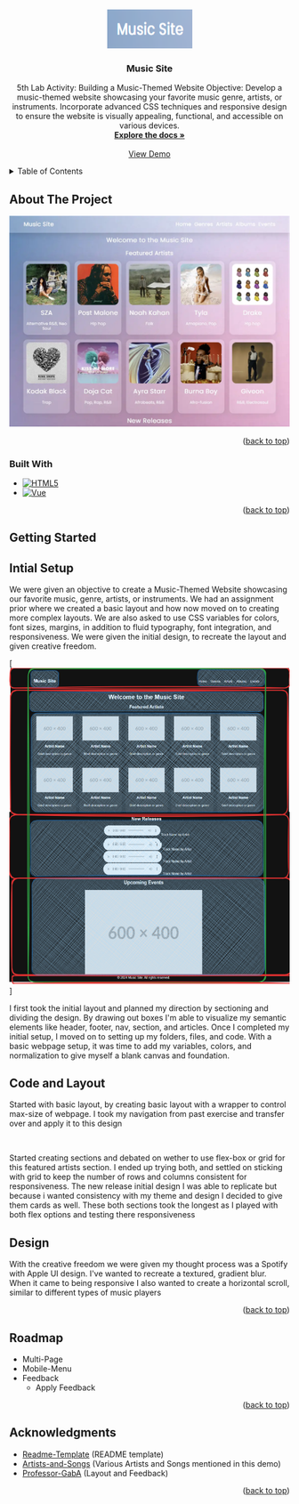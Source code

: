 <!-- Improved compatibility of back to top link: See: https://github.com/othneildrew/Best-README-Template/pull/73 -->
<a id="readme-top"></a>
<!--
*** Thanks for checking out the Best-README-Template. If you have a suggestion
*** that would make this better, please fork the repo and create a pull request
*** or simply open an issue with the tag "enhancement".
*** Don't forget to give the project a star!
*** Thanks again! Now go create something AMAZING! :D
-->



<!-- PROJECT SHIELDS -->
<!--
*** I'm using markdown "reference style" links for readability.
*** Reference links are enclosed in brackets [ ] instead of parentheses ( ).
*** See the bottom of this document for the declaration of the reference variables
*** for contributors-url, forks-url, etc. This is an optional, concise syntax you may use.
*** https://www.markdownguide.org/basic-syntax/#reference-style-links
-->


<!-- PROJECT LOGO -->
<br />
<div align="center">
  <a href="https://github.com/PaulPableoSectionC/lab5_Music_Themed_website">
    <img src="assets/logo.png" alt="Logo" width="153px" height="70px">
  </a>

<h3 align="center">Music Site</h3>

  <p align="center">
    5th Lab Activity: Building a Music-Themed Website
Objective: Develop a music-themed website showcasing your favorite music
genre, artists, or instruments. Incorporate advanced CSS techniques and
responsive design to ensure the website is visually appealing, functional, and
accessible on various devices.
    <br />
    <a href="https://github.com/PaulPableoSectionC/lab5_Music_Themed_website"><strong>Explore the docs »</strong></a>
    <br />
    <br />
    <a href="https://ppableo.github.io/music-client/">View Demo</a>
  </p>
</div>



<!-- TABLE OF CONTENTS -->
<details>
  <summary>Table of Contents</summary>
  <ol>
    <li>
      <a href="#about-the-project">About The Project</a>
      <ul>
        <li><a href="#built-with">Built With</a></li>
      </ul>
    </li>
    <li>
      <a href="#getting-started">Getting Started</a>
      <ul>
        <li><a href="#Design">Design Choices</a></li>
      </ul>
    </li>
    <li><a href="#roadmap">Roadmap</a></li>
    <li><a href="#acknowledgments">Acknowledgments</a></li>
  </ol>
</details>



<!-- ABOUT THE PROJECT -->
## About The Project
[![Product Name Screen Shot][product-screenshot]](https://ppableo.github.io/music-client/)
<div align="center">

<p align="right">(<a href="#readme-top">back to top</a>)</p>
</div>


### Built With

* [![HTML5][Next.js]][Next-url]
* [![Vue][Vue.js]][Vue-url]

<p align="right">(<a href="#readme-top">back to top</a>)</p>



<!-- GETTING STARTED -->
## Getting Started

<h2>Intial Setup</h2>
We were given an objective to create a Music-Themed Website showcasing our favorite music, genre, artists, or instruments. We had an assignment prior where we created a basic layout and how now moved on to creating more complex layouts. We are also asked to use CSS variables for colors, font sizes, margins, in addition to fluid typography, font integration, and responsiveness. We were given the initial design, to recreate the layout and given creative freedom.

[![Product Name Screen Shot][product-screenshot2]]

I first took the initial layout and planned my direction by sectioning and dividing the design. By drawing out boxes I'm able to visualize my semantic elements like header, footer, nav, section, and articles. Once I completed my initial setup, I moved on to setting up my folders, files, and code. With a basic webpage setup, it was time to add my variables, colors, and normalization to give myself a blank canvas and foundation.

<h2>Code and Layout</h2>
<p>Started with basic layout, by creating basic layout with a wrapper to control max-size of webpage. I took my navigation from past exercise and transfer over and apply it to this design</p>
<br />
<p>Started creating sections and debated on wether to use flex-box or grid for this featured artists section. I ended up trying both, and settled on sticking with grid to keep the number of rows and columns consistent for responsiveness. The new release initial design I was able to replicate but because i wanted consistency with my theme and design I decided to give them cards as well. These both sections took the longest as I played with both flex options and testing there responsiveness</p>

## Design
<p>With the creative freedom we were given my thought process was a Spotify with Apple UI design. I've wanted to recreate a textured, gradient blur. When it came to being responsive I also wanted to create a horizontal scroll, similar to different types of music players
</p>



<p align="right">(<a href="#readme-top">back to top</a>)</p>

<!-- ROADMAP -->
## Roadmap

- Multi-Page
- Mobile-Menu
- Feedback
    - Apply Feedback

<p align="right">(<a href="#readme-top">back to top</a>)</p>

<!-- ACKNOWLEDGMENTS -->
## Acknowledgments

* [Readme-Template] (README template)
* [Artists-and-Songs] (Various Artists and Songs mentioned in this demo)
* [Professor-GabA] (Layout and Feedback)

<p align="right">(<a href="#readme-top">back to top</a>)</p>



<!-- MARKDOWN LINKS & IMAGES -->
<!-- https://www.markdownguide.org/basic-syntax/#reference-style-links -->
[Readme-Template]: https://github.com/othneildrew/Best-README-Template
[Artists-and-Songs]: [youtube.com](https://www.youtube.com/)
[Professor-GabA]: https://github.com/GAlbuHumber
[contributors-shield]: https://img.shields.io/github/contributors/PaulPableoSectionC/lab5_Music_Themed_website.svg?style=for-the-badge
[contributors-url]: https://github.com/PaulPableoSectionC/lab5_Music_Themed_website/graphs/contributors
[forks-shield]: https://img.shields.io/github/forks/PaulPableoSectionC/lab5_Music_Themed_website.svg?style=for-the-badge
[forks-url]: https://github.com/PaulPableoSectionC/lab5_Music_Themed_website/network/members
[stars-shield]: https://img.shields.io/github/stars/PaulPableoSectionC/lab5_Music_Themed_website.svg?style=for-the-badge
[stars-url]: https://github.com/PaulPableoSectionC/lab5_Music_Themed_website/stargazers
[issues-shield]: https://img.shields.io/github/issues/PaulPableoSectionC/lab5_Music_Themed_website.svg?style=for-the-badge
[issues-url]: https://github.com/PaulPableoSectionC/lab5_Music_Themed_website/issues
[license-shield]: https://img.shields.io/github/license/PaulPableoSectionC/lab5_Music_Themed_website.svg?style=for-the-badge
[license-url]: https://github.com/PaulPableoSectionC/lab5_Music_Themed_website/blob/master/LICENSE.txt
[linkedin-shield]: https://img.shields.io/badge/-LinkedIn-black.svg?style=for-the-badge&logo=linkedin&colorB=555
[linkedin-url]: https://linkedin.com/in/linkedin_username
[product-screenshot]: ./assets/music_site.webp
[product-screenshot2]: ./assets/image1.png
[Next.js]: https://img.shields.io/badge/HTML5-000000?style=for-the-badge&logo=HTML5&logoColor=white
[Next-url]: https://nextjs.org/
[Vue.js]: https://img.shields.io/badge/CSS-35495E?style=for-the-badge&CSS&logoColor=4FC08D
[Vue-url]: https://vuejs.org/